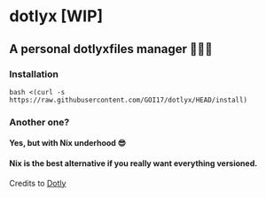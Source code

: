 # dotlyx [WIP]

## A personal dotlyxfiles manager 🧑🏻‍💻
### Installation
```
bash <(curl -s https://raw.githubusercontent.com/GOI17/dotlyx/HEAD/install)
```
### Another one?
#### Yes, but with Nix underhood 😎
#### Nix is the best alternative if you really want everything versioned. 

Credits to [Dotly](https://github.com/CodelyTV/dotly)
